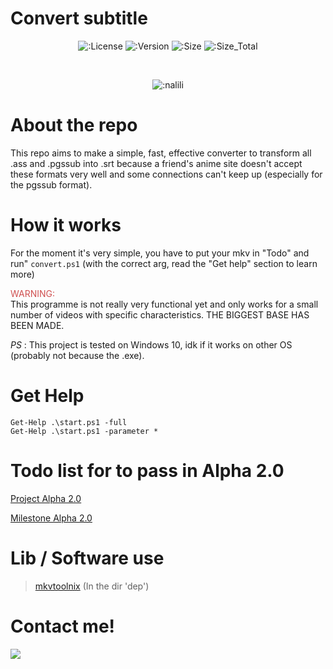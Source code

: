 # Convert subtitle
<div align="center">

![:License](https://img.shields.io/github/license/naliliV2/Convert-substitle?style=for-the-badge)
![:Version](https://img.shields.io/badge/Version-Alpha_1.0-brightgreen?style=for-the-badge)
![:Size](https://img.shields.io/github/languages/code-size/naliliV2/Convert-substitle?style=for-the-badge)
![:Size_Total](https://img.shields.io/github/repo-size/naliliv2/Convert-substitle?style=for-the-badge)

<br>

![:nalili](https://count.getloli.com/get/@nalili?theme=rule34)
</div>

# About the repo

This repo aims to make a simple, fast, effective converter to transform all .ass and .pgssub into .srt because a friend's anime site doesn't accept these formats very well and some connections can't keep up (especially for the pgssub format).

# How it works

For the moment it's very simple, you have to put your mkv in "Todo" and run" ``convert.ps1`` (with the correct arg, read the "Get help" section to learn more)

<div style="color: rgb(207, 80, 80);">WARNING:</div> This programme is not really very functional yet and only works for a small number of videos with specific characteristics. THE BIGGEST BASE HAS BEEN MADE.

</br>

*PS* : This project is tested on Windows 10, idk if it works on other OS (probably not because the .exe).

# Get Help 

```pwsh
Get-Help .\start.ps1 -full
Get-Help .\start.ps1 -parameter *
```

# Todo list for to pass in Alpha 2.0

[Project Alpha 2.0](https://github.com/naliliV2/Convert-substitle/projects/1)

[Milestone Alpha 2.0](https://github.com/naliliV2/Convert-substitle/milestone/1) 

# Lib / Software use 
> [mkvtoolnix](https://gitlab.com/mbunkus/mkvtoolnix/) (In the dir 'dep')

# Contact me!

![](https://discord.c99.nl/widget/theme-2/381478305540341761.png)
